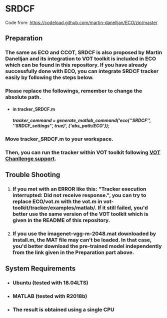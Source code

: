 # SRDCF

Code from: https://codeload.github.com/martin-danelljan/ECO/zip/master

## Preparation

### The same as ECO and CCOT, SRDCF is also proposed by Martin Danelljan and its integration to VOT toolkit is included in ECO which can be found in this repository. If you have already successfully done with ECO, you can integrate SRDCF tracker easily by following the steps below.

### Please replace the followings, remember to change the absolute path.

- #### in tracker_SRDCF.m

  ##### tracker_command = generate_matlab_command('eco(''SRDCF'', ''SRDCF_settings'', true)', {'abs_path/ECO'});

### Move tracker_SRDCF.m to your workspace.

### Then, you can run the tracker within VOT toolkit following [VOT Chanllenge support](http://www.votchallenge.net/howto/).

## Trouble Shooting

1. ### If you met with an ERROR like this: "Tracker execution interrupted: Did not receive response.", you can try to replace ECO/vot.m with the vot.m in vot-toolkit/tracker/examples/matlab/. If it still failed, you'd better use the same version of the VOT toolkit which is given in the README of this repository.

2. ### If you use the imagenet-vgg-m-2048.mat downloaded by install.m, the MAT file may can't be loaded. In that case, you'd better download the pre-trained model independently from the link given in the Preparation part above.

## System Requirements

- ### Ubuntu (tested with 18.04LTS)

- ### MATLAB (tested with R2018b)

- ### The result is obtained using a single CPU